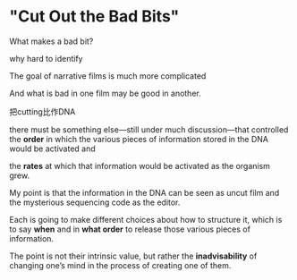 # "Cut Out the Bad Bits"

What makes a bad bit?

why hard to identify

The goal of narrative films is much more complicated 

And what is bad in one film may be good in another. 

把cutting比作DNA

there must be something else—still under much discussion—that controlled the **order** in which the various pieces of information stored in the DNA would be activated and 

the **rates** at which that information would be activated as the organism grew.

My point is that the information in the DNA can be seen as uncut film and the mysterious sequencing code as the editor. 

Each is going to make different choices about how to structure it, which is to say **when** and in **what order** to release those various pieces of information.

The point is not their intrinsic value, but rather the **inadvisability** of changing one’s mind in the process of creating one of them.